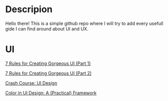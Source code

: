 # Descripion
Hello there! This is a simple github repo where I will try to add every usefull gide I can find around 
about UI and UX.


# UI

[7 Rules for Creating Gorgeous UI (Part 1)](https://medium.com/@erikdkennedy/7-rules-for-creating-gorgeous-ui-part-1-559d4e805cda)

[7 Rules for Creating Gorgeous UI (Part 2)](https://medium.com/@erikdkennedy/7-rules-for-creating-gorgeous-ui-part-2-430de537ba96)

[Crash Course: UI Design](https://medium.com/hh-design/crash-course-ui-design-25d13ff60962)

[Color in UI Design: A (Practical) Framework](https://medium.com/@erikdkennedy/color-in-ui-design-a-practical-framework-e18cacd97f9e)
